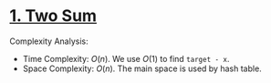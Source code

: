 # [1. Two Sum](https://leetcode.com/problems/two-sum/)



Complexity Analysis:

- Time Complexity: $O(n)$. We use $O(1)$ to find `target - x`.
- Space Complexity: $O(n)$. The main space is used by hash table.